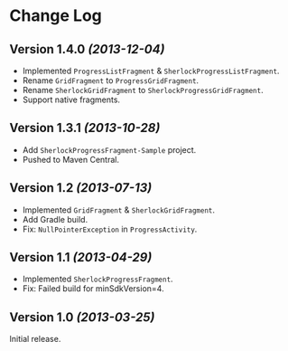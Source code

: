 Change Log
==========


Version 1.4.0 *(2013-12-04)*
--------------------------------
* Implemented `ProgressListFragment` & `SherlockProgressListFragment`.
* Rename `GridFragment` to `ProgressGridFragment`.
* Rename `SherlockGridFragment` to `SherlockProgressGridFragment`.
* Support native fragments.


Version 1.3.1 *(2013-10-28)*
--------------------------------
* Add `SherlockProgressFragment-Sample` project.
* Pushed to Maven Central.


Version 1.2 *(2013-07-13)*
----------------------------
* Implemented `GridFragment` & `SherlockGridFragment`.
* Add Gradle build.
* Fix: `NullPointerException` in `ProgressActivity`.


Version 1.1 *(2013-04-29)*
----------------------------
* Implemented `SherlockProgressFragment`.
* Fix: Failed build for minSdkVersion=4.


Version 1.0 *(2013-03-25)*
----------------------------

Initial release.
